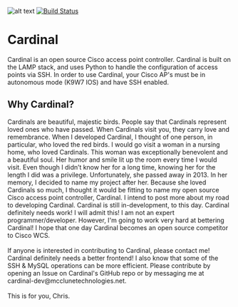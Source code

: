 ![alt text](http://cardinal.mcclunetechnologies.net/wp-content/uploads/2017/09/cardinal.png)
[![Build Status](https://api.travis-ci.org/cardinal-dev/Cardinal.svg?branch=master)](https://travis-ci.org/cardinal-dev/Cardinal)

<h1>Cardinal</h1>

Cardinal is an open source Cisco access point controller. Cardinal is built on the LAMP stack, and uses Python to handle the configuration of access points via SSH. In order to use Cardinal, your Cisco AP's must be in autonomous mode (K9W7 IOS) and have SSH enabled. 

<h2>Why Cardinal?</h2>
Cardinals are beautiful, majestic birds. People say that Cardinals represent loved ones who have passed. When Cardinals visit you, they carry love and remembrance. When I developed Cardinal, I thought of one person, in particular, who loved the red birds. I would go visit a woman in a nursing home, who loved Cardinals. This woman was exceptionally benevolent and a beautiful soul. Her humor and smile lit up the room every time I would visit. Even though I didn’t know her for a long time, knowing her for the length I did was a privilege. Unfortunately, she passed away in 2013.
In her memory, I decided to name my project after her. Because she loved Cardinals so much, I thought it would be fitting to name my open source Cisco access point controller, Cardinal. I intend to post more about my road to developing Cardinal. Cardinal is still in-development, to this day. Cardinal definitely needs work! I will admit this! I am not an expert programmer/developer. However, I'm going to work very hard at bettering Cardinal! I hope that one day Cardinal becomes an open source competitor to Cisco WCS.<br>
<br>
If anyone is interested in contributing to Cardinal, please contact me! Cardinal definitely needs a better frontend! I also know that some of the SSH & MySQL operations can be more efficient. Please contribute by opening an Issue on Cardinal's GitHub repo or by messaging me at cardinal-dev@mcclunetechnologies.net.<br>
<br>
This is for you, Chris.
